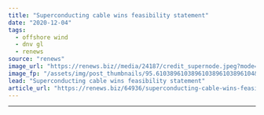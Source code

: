 ```yaml
---
title: "Superconducting cable wins feasibility statement"
date: "2020-12-04"
tags: 
  - offshore wind
  - dnv gl
  - renews
source: "renews"
image_url: "https://renews.biz//media/24187/credit_supernode.jpeg?mode=crop&width=770&heightratio=0.6103896103896103896103896104&slimmage=true"
image_fp: "/assets/img/post_thumbnails/95.6103896103896103896103896104&slimmage=true"
lead: "Superconducting cable wins feasibility statement"
article_url: "https://renews.biz/64936/superconducting-cable-wins-feasibility-statement/"
---
```


---
